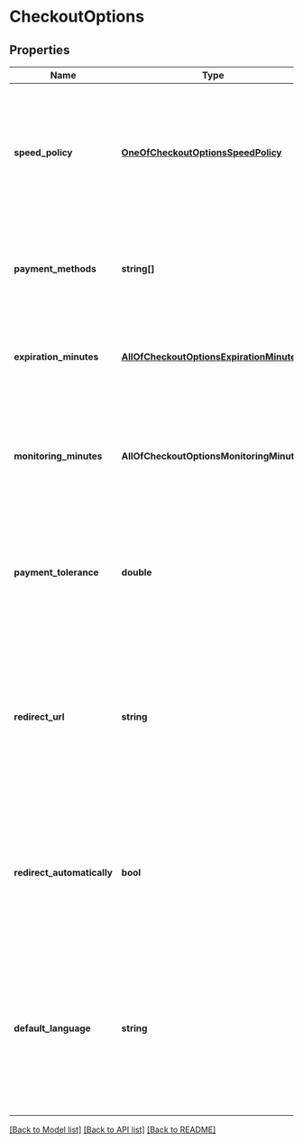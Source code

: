 # CheckoutOptions

## Properties
Name | Type | Description | Notes
------------ | ------------- | ------------- | -------------
**speed_policy** | [**OneOfCheckoutOptionsSpeedPolicy**](OneOfCheckoutOptionsSpeedPolicy.md) | This is a risk mitigation parameter for the merchant to configure how they want to fulfill orders depending on the number of block confirmations for the transaction made by the consumer on the selected cryptocurrency | [optional] 
**payment_methods** | **string[]** | A specific set of payment methods to use for this invoice (ie. BTC, BTC-LightningNetwork). By default, select all payment methods enabled in the store. | [optional] 
**expiration_minutes** | [**AllOfCheckoutOptionsExpirationMinutes**](AllOfCheckoutOptionsExpirationMinutes.md) | The number of minutes after which an invoice becomes expired. Defaults to the store&#x27;s settings. (The default store settings is 15) | [optional] 
**monitoring_minutes** | **AllOfCheckoutOptionsMonitoringMinutes** | The number of minutes after an invoice expired after which we are still monitoring for incoming payments. Defaults to the store&#x27;s settings. (The default store settings is 1440, 1 day) | [optional] 
**payment_tolerance** | **double** | A percentage determining whether to count the invoice as paid when the invoice is paid within the specified margin of error. Defaults to the store&#x27;s settings. (The default store settings is 100) | [optional] 
**redirect_url** | **string** | When the customer has paid the invoice, the URL where the customer will be redirected when clicking on the &#x60;return to store&#x60; button. You can use placeholders &#x60;{InvoiceId}&#x60; or &#x60;{OrderId}&#x60; in the URL, BTCPay Server will replace those with this invoice &#x60;id&#x60; or &#x60;metadata.orderId&#x60; respectively. | [optional] 
**redirect_automatically** | **bool** | When the customer has paid the invoice, and a &#x60;redirectURL&#x60; is set, the checkout is redirected to &#x60;redirectURL&#x60; automatically if &#x60;redirectAutomatically&#x60; is true. Defaults to the store&#x27;s settings. (The default store settings is false) | [optional] 
**default_language** | **string** | The language code (eg. en-US, en, fr-FR...) of the language presented to your customer in the checkout page. BTCPay Server tries to match the best language available. If null or not set, will fallback on the store&#x27;s default language. You can see the list of language codes with [this operation](#operation/langCodes). | [optional] 

[[Back to Model list]](../../README.md#documentation-for-models) [[Back to API list]](../../README.md#documentation-for-api-endpoints) [[Back to README]](../../README.md)

